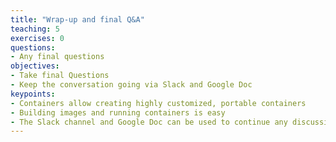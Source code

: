```yaml
---
title: "Wrap-up and final Q&A"
teaching: 5
exercises: 0
questions:
- Any final questions
objectives:
- Take final Questions
- Keep the conversation going via Slack and Google Doc
keypoints:
- Containers allow creating highly customized, portable containers
- Building images and running containers is easy
- The Slack channel and Google Doc can be used to continue any discussions
---
```

